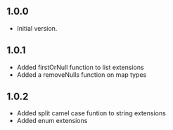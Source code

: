 ## 1.0.0

- Initial version.

## 1.0.1

- Added firstOrNull function to list extensions
- Added a removeNulls function on map types

## 1.0.2

- Added split camel case funtion to string extensions
- Added enum extensions
